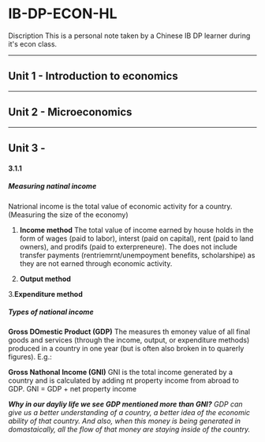 # IB-DP-ECON-HL
Discription
This is a personal note taken by a Chinese IB DP learner during it's econ class.

---

## Unit 1 - Introduction to economics

---

## Unit 2 - Microeconomics

---

## Unit 3 - 

#### 3.1.1
##### Measuring natinal income
Natrional income is the total value of economic activity for a country. (Measuring the size of the economy)
1. **Income method**
   The total value of income earned by house holds in the form of wages (paid to labor), interst (paid on capital), rent (paid to land owners), and prodifs (paid to exterpreneure). The does not include transfer payments (rentriemrnt/unempoyment benefits, scholarshipe) as they are not earned through economic activity.
   
2. **Output method**
   
   
3.**Expenditure method**

##### Types of national income
**Gross DOmestic Product (GDP)**
The measures th emoney value of all final goods and services (through the income, output, or expenditure methods) produced in a country in one year (but is often also broken in to quarerly figures).
E.g.:

**Gross Nathonal Income (GNI)**
GNI is the total income generated by a country and is calculated by adding nt property income from abroad to GDP.
GNI = GDP + net property income

***Why in our dayliy life we see GDP mentioned more than GNI?***
*GDP can give us a better understanding of a country, a better idea of the economic ability of that country. And also, when this money is being generated in domastaically, all the flow of that money are staying inside of the country.*









